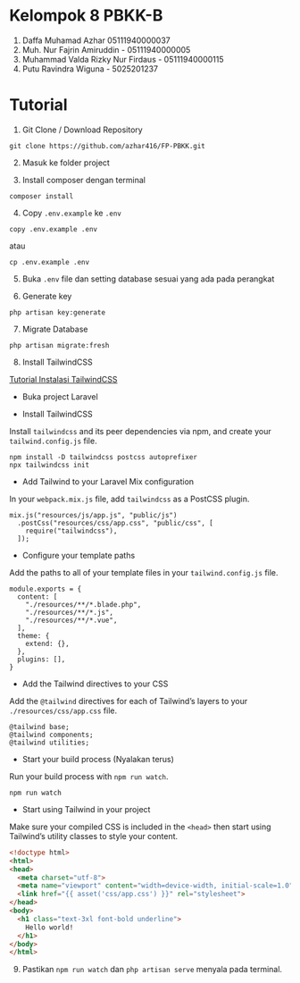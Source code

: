 # Kelompok 8 PBKK-B

1. Daffa Muhamad Azhar 05111940000037
2. Muh. Nur Fajrin Amiruddin - 05111940000005
3. Muhammad Valda Rizky Nur Firdaus - 05111940000115
4. Putu Ravindra Wiguna - 5025201237

# Tutorial

1. Git Clone / Download Repository

```
git clone https://github.com/azhar416/FP-PBKK.git
```

2. Masuk ke folder project

3. Install composer dengan terminal

```
composer install
```

4. Copy `.env.example` ke `.env`

```
copy .env.example .env
```
atau

```
cp .env.example .env
```

5. Buka `.env` file dan setting database sesuai yang ada pada perangkat

6. Generate key

```
php artisan key:generate
```

7. Migrate Database

```
php artisan migrate:fresh
```

8. Install TailwindCSS

[Tutorial Instalasi TailwindCSS](https://tailwindcss.com/docs/guides/laravel)

- Buka project Laravel

- Install TailwindCSS

Install `tailwindcss` and its peer dependencies via npm, and create your `tailwind.config.js` file.

```
npm install -D tailwindcss postcss autoprefixer
npx tailwindcss init
```

- Add Tailwind to your Laravel Mix configuration

In your `webpack.mix.js` file, add `tailwindcss` as a PostCSS plugin.

```
mix.js("resources/js/app.js", "public/js")
  .postCss("resources/css/app.css", "public/css", [
    require("tailwindcss"),
  ]);
```

- Configure your template paths

Add the paths to all of your template files in your `tailwind.config.js` file.

```
module.exports = {
  content: [
    "./resources/**/*.blade.php",
    "./resources/**/*.js",
    "./resources/**/*.vue",
  ],
  theme: {
    extend: {},
  },
  plugins: [],
}
```

- Add the Tailwind directives to your CSS

Add the `@tailwind` directives for each of Tailwind’s layers to your `./resources/css/app.css` file.

```
@tailwind base;
@tailwind components;
@tailwind utilities;
```

- Start your build process (Nyalakan terus)

Run your build process with `npm run watch`.

```
npm run watch
```

- Start using Tailwind in your project

Make sure your compiled CSS is included in the `<head>` then start using Tailwind’s utility classes to style your content.

```html
<!doctype html>
<html>
<head>
  <meta charset="utf-8">
  <meta name="viewport" content="width=device-width, initial-scale=1.0">
  <link href="{{ asset('css/app.css') }}" rel="stylesheet">
</head>
<body>
  <h1 class="text-3xl font-bold underline">
    Hello world!
  </h1>
</body>
</html>
```

9. Pastikan `npm run watch` dan `php artisan serve` menyala pada terminal.
